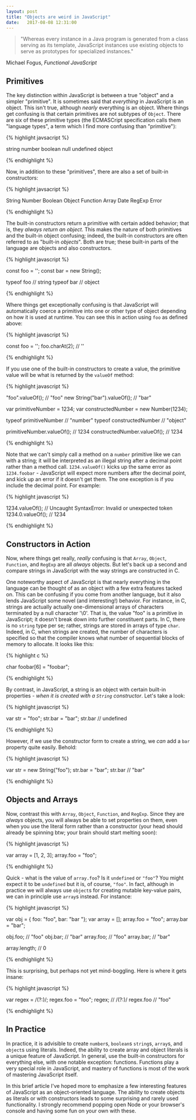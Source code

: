 ```yaml
---
layout: post
title: "Objects are weird in JavaScript"
date:   2017-08-08 12:31:00
---
```



>"Whereas every instance in a Java program is generated from a class serving as its template, JavaScript instances use existing objects to serve as prototypes for specialized instances."

Michael Fogus, _Functional JavaScript_

## Primitives

The key distinction within JavaScript is between a true "object" and a simpler "primitive". It is sometimes said that _everything_ in JavaScript is an object. This isn't true, although _nearly_ everything is an object. Where things get confusing is that certain primitives are not subtypes of `Object`. There are six of these primitive types (the ECMASCript specification calls them "language types", a term which I find more confusing than "primitive"):

{% highlight javsacript %}

  string
  number
  boolean
  null
  undefined
  object

{% endhighlight %}

Now, in addition to these "primitives", there are also a set of built-in constructors:

{% highlight javsacript %}

  String
  Number
  Boolean
  Object
  Function
  Array
  Date
  RegExp
  Error

{% endhighlight %}

The built-in constructors return a primitive with certain added behavior; that is, they _always return an object_. This makes the nature of both primitives and the built-in object confusing; indeed, the built-in constructors are often referred to as "built-in _objects_". Both are true; these built-in parts of the language are objects and also constructors. 

{% highlight javascript %}

const foo = '';
const bar = new String();

typeof foo // string
typeof bar // object

{% endhighlight %}

Where things get exceptionally confusing is that JavaScript will automatically coerce a primitive into one or other type of object depending on how it is used at runtime. You can see this in action using `foo` as defined above:

{% highlight javascript %}

const foo = '';
foo.charAt(2); // ''

{% endhighlight %}

If you use one of the built-in constructors to create a value, the primitive value will be what is returned by the `valueOf` method:

{% highlight javascript %}

"foo".valueOf(); // "foo"
new String("bar").valueOf(); // "bar"

var primitiveNumber = 1234;
var constructedNumber = new Number(1234);

typeof primitiveNumber // "number"
typeof constructedNumber // "object"

primitiveNumber.valueOf(); // 1234
constructedNumber.valueOf(); // 1234

{% endhighlight %}

Note that we can't simply call a method on a `number` primitive like we can with a string; it will be interpreted as an illegal string after a decimal point rather than a method call. `1234.valueOf()` kicks up the same error as `1234.foobar` - JavaScript will expect more numbers after the decimal point, and kick up an error if it doesn't get them. The one exception is if you include the decimal point. For example:

{% highlight javascript %}

1234.valueOf(); // Uncaught SyntaxError: Invalid or unexpected token
1234.0.valueOf(); // 1234

{% endhighlight %}

## Constructors in Action

Now, where things get really, _really_ confusing is that `Array`, `Object`, `Function`, and `RegExp` are all _always_ objects. But let's back up a second and compare strings in JavaScript with the way strings are constructed in C. 

One noteworthy aspect of JavaScript is that nearly everything in the language can be thought of as an object with a few extra features tacked on. This can be confusing if you come from another language, but it also lends JavaScript some novel (and interesting!) behavior. For instance, in C, strings are actually actually one-dimensional arrays of characters terminated by a null character '\0'. That is, the value "foo" is a primitive in JavaScript; it doesn't break down into further constituent parts. In C, there is no `string` type per se; rather, strings are stored in arrays of type `char`. Indeed, in C,  when strings are created, the number of characters is specified so that the compiler knows what number of sequential blocks of memory to allocate. It looks like this:

{% highlight c %}

char foobar[6] = "foobar";

{% endhighlight %}

By contrast, in JavaScript, a string is an object with certain built-in properties - _when it is created with a `String` constructor_. Let's take a look:

{% highlight javascript %}

var str = "foo";
str.bar = "bar";
str.bar // undefined

{% endhighlight %}

However, if we use the constructor form to create a string, we _can_ add a `bar` property quite easily. Behold:

{% highlight javascript %}

var str = new String("foo");
str.bar = "bar";
str.bar // "bar"

{% endhighlight %}

## Objects and Arrays

Now, contrast this with `Array`, `Object`, `Function`, and `RegExp`. Since they are _always_ objects, you will always be able to set properties on them, even when you use the literal form rather than a constructor (your head should already be spinning btw; your brain should start melting soon):

{% highlight javascript %}

var array = [1, 2, 3];
array.foo = "foo";

{% endhighlight %}

Quick - what is the value of `array.foo`? Is it `undefined` or `"foo"`? You might expect it to be `undefined` but it is, of course, `"foo"`. In fact, although in practice we will always use `object`s for creating mutable key-value pairs, we can in principle use `array`s instead. For instance:

{% highlight javascript %}

var obj = { foo: "foo", bar: "bar "};
var array = [];
array.foo = "foo";
array.bar = "bar";

obj.foo; // "foo"
obj.bar; // "bar"
array.foo; // "foo"
array.bar; // "bar"

array.length; // 0

{% endhighlight %}

This is surprising, but perhaps not yet mind-boggling. Here is where it gets insane:

{% highlight javascript %}

var regex = /(?:)/;
regex.foo = "foo";
regex; // /(?:)/
regex.foo // "foo"

{% endhighlight %}

## In Practice

In practice, it is advisible to create `number`s, `boolean`s `string`s, `array`s, and `object`s using literals. Indeed, the ability to create array and object literals is a unique feature of JavaScript. In general, use the built-in constructors for everything else, with one notable exception: functions. Functions play a very special role in JavaScript, and mastery of functions is most of the work of mastering JavaScript itself.

In this brief article I've hoped more to emphasize a few interesting features of JavaScript as an object-oriented language. The ability to create objects as literals or with constructors leads to some surprising and rarely used functionality. I strongly recommend popping open Node or your browser's console and having some fun on your own with these.